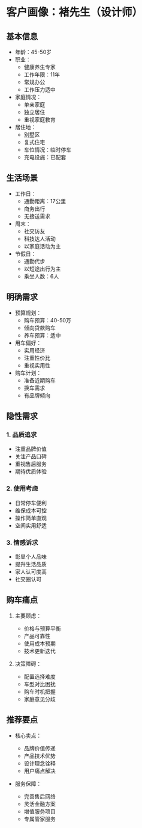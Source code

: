 # 客户画像：褚先生（设计师）

## 基本信息
- 年龄：45-50岁
- 职业：
  - 健康养生专家
  - 工作年限：11年
  - 常规办公
  - 工作压力适中
- 家庭情况：
  - 单亲家庭
  - 独立居住
  - 重视家庭教育
- 居住地：
  - 别墅区
  - 复式住宅
  - 车位情况：临时停车
  - 充电设施：已配套

## 生活场景
- 工作日：
  - 通勤距离：17公里
  - 商务出行
  - 无接送需求
- 周末：
  - 社交访友
  - 科技达人活动
  - 以家庭活动为主
- 节假日：
  - 通勤代步
  - 以短途出行为主
  - 乘坐人数：6人

## 明确需求
- 预算规划：
  - 购车预算：40-50万
  - 倾向贷款购车
  - 养车预算：适中
- 用车偏好：
  - 实用经济
  - 注重性价比
  - 重视实用性
- 购车计划：
  - 准备近期购车
  - 换车需求
  - 有品牌倾向

## 隐性需求
### 1. 品质追求
- 注重品牌价值
- 关注产品口碑
- 重视售后服务
- 期待优质体验

### 2. 使用考虑
- 日常停车便利
- 维保成本可控
- 操作简单直观
- 空间实用舒适

### 3. 情感诉求
- 彰显个人品味
- 提升生活品质
- 家人认可度高
- 社交圈认可

## 购车痛点
1. 主要顾虑：
   - 价格与预算平衡
   - 产品可靠性
   - 使用成本预期
   - 技术更新迭代

2. 决策障碍：
   - 配置选择难度
   - 车型对比困扰
   - 购车时机把握
   - 家庭意见分歧

## 推荐要点
- 核心卖点：
  - 品牌价值传递
  - 产品技术优势
  - 设计理念诠释
  - 用户痛点解决

- 服务保障：
  - 完善售后网络
  - 灵活金融方案
  - 增值服务项目
  - 专属管家服务